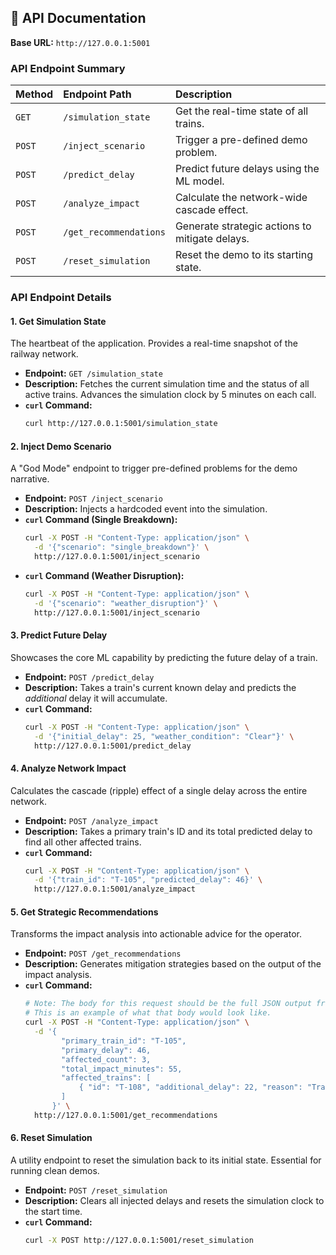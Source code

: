 ## 📖 API Documentation

**Base URL:** `http://127.0.0.1:5001`

### API Endpoint Summary

| Method | Endpoint Path           | Description                                    |
| :----- | :---------------------- | :--------------------------------------------- |
| `GET`  | `/simulation_state`     | Get the real-time state of all trains.         |
| `POST` | `/inject_scenario`      | Trigger a pre-defined demo problem.            |
| `POST` | `/predict_delay`        | Predict future delays using the ML model.      |
| `POST` | `/analyze_impact`       | Calculate the network-wide cascade effect.     |
| `POST` | `/get_recommendations`  | Generate strategic actions to mitigate delays. |
| `POST` | `/reset_simulation`     | Reset the demo to its starting state.          |

### API Endpoint Details

#### 1. Get Simulation State

The heartbeat of the application. Provides a real-time snapshot of the railway network.

-   **Endpoint:** `GET /simulation_state`
-   **Description:** Fetches the current simulation time and the status of all active trains. Advances the simulation clock by 5 minutes on each call.
-   **`curl` Command:**
    ```bash
    curl http://127.0.0.1:5001/simulation_state
    ```

#### 2. Inject Demo Scenario

A "God Mode" endpoint to trigger pre-defined problems for the demo narrative.

-   **Endpoint:** `POST /inject_scenario`
-   **Description:** Injects a hardcoded event into the simulation.
-   **`curl` Command (Single Breakdown):**
    ```bash
    curl -X POST -H "Content-Type: application/json" \
      -d '{"scenario": "single_breakdown"}' \
      http://127.0.0.1:5001/inject_scenario
    ```
-   **`curl` Command (Weather Disruption):**
    ```bash
    curl -X POST -H "Content-Type: application/json" \
      -d '{"scenario": "weather_disruption"}' \
      http://127.0.0.1:5001/inject_scenario
    ```

#### 3. Predict Future Delay

Showcases the core ML capability by predicting the future delay of a train.

-   **Endpoint:** `POST /predict_delay`
-   **Description:** Takes a train's current known delay and predicts the *additional* delay it will accumulate.
-   **`curl` Command:**
    ```bash
    curl -X POST -H "Content-Type: application/json" \
      -d '{"initial_delay": 25, "weather_condition": "Clear"}' \
      http://127.0.0.1:5001/predict_delay
    ```

#### 4. Analyze Network Impact

Calculates the cascade (ripple) effect of a single delay across the entire network.

-   **Endpoint:** `POST /analyze_impact`
-   **Description:** Takes a primary train's ID and its total predicted delay to find all other affected trains.
-   **`curl` Command:**
    ```bash
    curl -X POST -H "Content-Type: application/json" \
      -d '{"train_id": "T-105", "predicted_delay": 46}' \
      http://127.0.0.1:5001/analyze_impact
    ```

#### 5. Get Strategic Recommendations

Transforms the impact analysis into actionable advice for the operator.

-   **Endpoint:** `POST /get_recommendations`
-   **Description:** Generates mitigation strategies based on the output of the impact analysis.
-   **`curl` Command:**
    ```bash
    # Note: The body for this request should be the full JSON output from the /analyze_impact endpoint.
    # This is an example of what that body would look like.
    curl -X POST -H "Content-Type: application/json" \
      -d '{
            "primary_train_id": "T-105",
            "primary_delay": 46,
            "affected_count": 3,
            "total_impact_minutes": 55,
            "affected_trains": [
                { "id": "T-108", "additional_delay": 22, "reason": "Track conflict" }
            ]
          }' \
      http://127.0.0.1:5001/get_recommendations
    ```

#### 6. Reset Simulation

A utility endpoint to reset the simulation back to its initial state. Essential for running clean demos.

-   **Endpoint:** `POST /reset_simulation`
-   **Description:** Clears all injected delays and resets the simulation clock to the start time.
-   **`curl` Command:**
    ```bash
    curl -X POST http://127.0.0.1:5001/reset_simulation
    ```